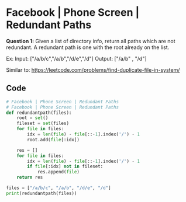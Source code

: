 # Facebook | Phone Screen | Redundant Paths

**Question 1:**
Given a list of directory info, return all paths which are not redundant. A redundant path is one with the root already on the list.



Ex: Input: ["/a/b/c","/a/b","/d/e","/d"]
Output: ["/a/b" , "/d"]



Similar to: https://leetcode.com/problems/find-duplicate-file-in-system/



## Code

```python
# Facebook | Phone Screen | Redundant Paths
# Facebook | Phone Screen | Redundant Paths
def redundantpath(files):
    root = set()
    fileset = set(files)
    for file in files:
        idx = len(file) - file[::-1].index('/') - 1
        root.add(file[:idx])

    res = []
    for file in files:
        idx = len(file) - file[::-1].index('/') - 1
        if file[:idx] not in fileset:
            res.append(file)
    return res

files = ["/a/b/c", "/a/b", "/d/e", "/d"]
print(redundantpath(files))
```
